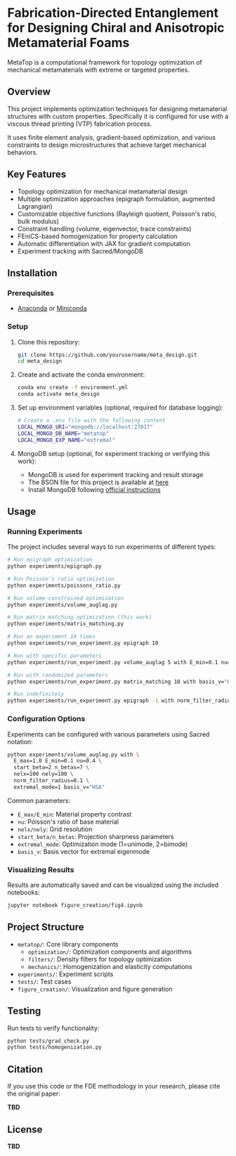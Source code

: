# Fabrication-Directed Entanglement for Designing Chiral and Anisotropic Metamaterial Foams

MetaTop is a computational framework for topology optimization of mechanical metamaterials with extreme or targeted properties.

## Overview

This project implements optimization techniques for designing metamaterial structures with custom properties. Specifically it is configured for use with a viscous thread printing (VTP) fabrication process.

It uses finite element analysis, gradient-based optimization, and various constraints to design microstructures that achieve target mechanical behaviors.

## Key Features

- Topology optimization for mechanical metamaterial design
- Multiple optimization approaches (epigraph formulation, augmented Lagrangian)
- Customizable objective functions (Rayleigh quotient, Poisson's ratio, bulk modulus)
- Constraint handling (volume, eigenvector, trace constraints)
- FEniCS-based homogenization for property calculation
- Automatic differentiation with JAX for gradient computation
- Experiment tracking with Sacred/MongoDB

## Installation

### Prerequisites

- [Anaconda](https://www.anaconda.com/download/) or [Miniconda](https://docs.conda.io/en/latest/miniconda.html)

### Setup

1. Clone this repository:
   ```bash
   git clone https://github.com/yourusername/meta_design.git
   cd meta_design
   ```

2. Create and activate the conda environment:
   ```bash
   conda env create -f environment.yml
   conda activate meta_design
   ```

3. Set up environment variables (optional, required for database logging):
   ```bash
   # Create a .env file with the following content
   LOCAL_MONGO_URI="mongodb://localhost:27017"
   LOCAL_MONGO_DB_NAME="metatop"
   LOCAL_MONGO_EXP_NAME="extremal"
   ```

4. MongoDB setup (optional, for experiment tracking or verifying this work):
   - MongoDB is used for experiment tracking and result storage
   - The BSON file for this project is available at [here](https://bit.ly/TO-VTP)
   - Install MongoDB following [official instructions](https://www.mongodb.com/docs/manual/installation/)

## Usage

### Running Experiments

The project includes several ways to run experiments of different types:

```bash
# Run epigraph optimization
python experiments/epigraph.py

# Run Poisson's ratio optimization
python experiments/poissons_ratio.py 

# Run volume-constrained optimization
python experiments/volume_auglag.py

# Run matrix matching optimization (this work)
python experiments/matrix_matching.py

# Run an experiment 10 times
python experiments/run_experiment.py epigraph 10

# Run with specific parameters
python experiments/run_experiment.py volume_auglag 5 with E_min=0.1 nu=0.4

# Run with randomized parameters
python experiments/run_experiment.py matrix_matching 10 with basis_v="HSA" --randomize E_min nu

# Run indefinitely
python experiments/run_experiment.py epigraph -1 with norm_filter_radius=0.1
```

### Configuration Options

Experiments can be configured with various parameters using Sacred notation:

```bash
python experiments/volume_auglag.py with \
  E_max=1.0 E_min=0.1 nu=0.4 \
  start_beta=2 n_betas=7 \
  nelx=100 nely=100 \
  norm_filter_radius=0.1 \
  extremal_mode=1 basis_v="HSA"
```

Common parameters:
- `E_max/E_min`: Material property contrast
- `nu`: Poisson's ratio of base material
- `nelx/nely`: Grid resolution
- `start_beta/n_betas`: Projection sharpness parameters
- `extremal_mode`: Optimization mode (1=unimode, 2=bimode)
- `basis_v`: Basis vector for extremal eigenmode

### Visualizing Results

Results are automatically saved and can be visualized using the included notebooks:

```bash
jupyter notebook figure_creation/fig4.ipynb
```

## Project Structure

- `metatop/`: Core library components
  - `optimization/`: Optimization components and algorithms
  - `filters/`: Density filters for topology optimization
  - `mechanics/`: Homogenization and elasticity computations
- `experiments/`: Experiment scripts
- `tests/`: Test cases
- `figure_creation/`: Visualization and figure generation

## Testing

Run tests to verify functionality:

```bash
python tests/grad_check.py
python tests/homogenization.py
```

## Citation

If you use this code or the FDE methodology in your research, please cite the original paper: 

**TBD**

## License

**TBD**

